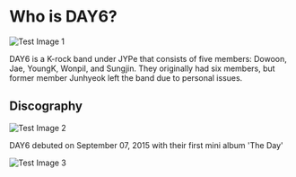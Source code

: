 # Who is DAY6?
![Test Image 1](https://user-images.githubusercontent.com/72216108/95674416-f16cb300-0b64-11eb-9be2-148b5136e7c4.jpg)

DAY6 is a K-rock band under JYPe that consists of five members: Dowoon, Jae,  YoungK, Wonpil, and Sungjin. They originally had six members, but former member Junhyeok left the band due to personal issues.

## Discography
![Test Image 2](https://kagasa.com/wp-content/uploads/2017/06/DAY6-The-Day.jpg)

DAY6 debuted on September 07, 2015 with their first mini album 'The Day'

![Test Image 3](https://kgasa.com/wp-content/uploads/2020/08/The-Book-of-Us-Gluon-Nothing-can-tear-us-apart.jpg)
